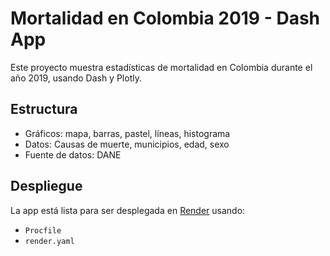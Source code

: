 # Mortalidad en Colombia 2019 - Dash App

Este proyecto muestra estadísticas de mortalidad en Colombia durante el año 2019, usando Dash y Plotly.

## Estructura

- Gráficos: mapa, barras, pastel, líneas, histograma
- Datos: Causas de muerte, municipios, edad, sexo
- Fuente de datos: DANE

## Despliegue

La app está lista para ser desplegada en [Render](https://render.com) usando:

- `Procfile`
- `render.yaml`
